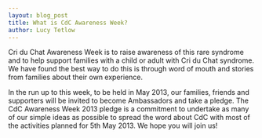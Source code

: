 ```yaml
---
layout: blog_post
title: What is CdC Awareness Week?
author: Lucy Tetlow
---
```


Cri du Chat Awareness Week is to raise awareness of this rare syndrome and to help support families with a child or adult with Cri du Chat syndrome. We have found the best way to do this is through word of mouth and stories from families about their own experience.

In the run up to this week, to be held in May 2013, our families, friends and supporters will be invited to become Ambassadors and take a pledge. The CdC Awareness Week 2013 pledge is a commitment to undertake as many of our simple ideas as possible to spread the word about CdC with most of the activities planned for 5th May 2013. We hope you will join us!